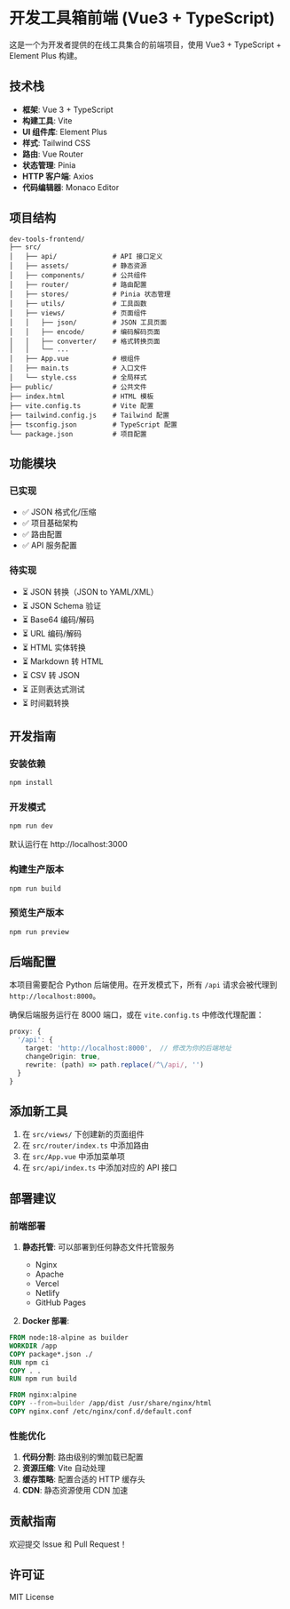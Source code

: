 # 开发工具箱前端 (Vue3 + TypeScript)

这是一个为开发者提供的在线工具集合的前端项目，使用 Vue3 + TypeScript + Element Plus 构建。

## 技术栈

- **框架**: Vue 3 + TypeScript
- **构建工具**: Vite
- **UI 组件库**: Element Plus
- **样式**: Tailwind CSS
- **路由**: Vue Router
- **状态管理**: Pinia
- **HTTP 客户端**: Axios
- **代码编辑器**: Monaco Editor

## 项目结构

```
dev-tools-frontend/
├── src/
│   ├── api/              # API 接口定义
│   ├── assets/           # 静态资源
│   ├── components/       # 公共组件
│   ├── router/           # 路由配置
│   ├── stores/           # Pinia 状态管理
│   ├── utils/            # 工具函数
│   ├── views/            # 页面组件
│   │   ├── json/         # JSON 工具页面
│   │   ├── encode/       # 编码解码页面
│   │   ├── converter/    # 格式转换页面
│   │   └── ...
│   ├── App.vue           # 根组件
│   ├── main.ts           # 入口文件
│   └── style.css         # 全局样式
├── public/               # 公共文件
├── index.html            # HTML 模板
├── vite.config.ts        # Vite 配置
├── tailwind.config.js    # Tailwind 配置
├── tsconfig.json         # TypeScript 配置
└── package.json          # 项目配置
```

## 功能模块

### 已实现
- ✅ JSON 格式化/压缩
- ✅ 项目基础架构
- ✅ 路由配置
- ✅ API 服务配置

### 待实现
- ⏳ JSON 转换（JSON to YAML/XML）
- ⏳ JSON Schema 验证
- ⏳ Base64 编码/解码
- ⏳ URL 编码/解码
- ⏳ HTML 实体转换
- ⏳ Markdown 转 HTML
- ⏳ CSV 转 JSON
- ⏳ 正则表达式测试
- ⏳ 时间戳转换

## 开发指南

### 安装依赖

```bash
npm install
```

### 开发模式

```bash
npm run dev
```

默认运行在 http://localhost:3000

### 构建生产版本

```bash
npm run build
```

### 预览生产版本

```bash
npm run preview
```

## 后端配置

本项目需要配合 Python 后端使用。在开发模式下，所有 `/api` 请求会被代理到 `http://localhost:8000`。

确保后端服务运行在 8000 端口，或在 `vite.config.ts` 中修改代理配置：

```typescript
proxy: {
  '/api': {
    target: 'http://localhost:8000',  // 修改为你的后端地址
    changeOrigin: true,
    rewrite: (path) => path.replace(/^\/api/, '')
  }
}
```

## 添加新工具

1. 在 `src/views/` 下创建新的页面组件
2. 在 `src/router/index.ts` 中添加路由
3. 在 `src/App.vue` 中添加菜单项
4. 在 `src/api/index.ts` 中添加对应的 API 接口

## 部署建议

### 前端部署

1. **静态托管**: 可以部署到任何静态文件托管服务
   - Nginx
   - Apache
   - Vercel
   - Netlify
   - GitHub Pages

2. **Docker 部署**:
```dockerfile
FROM node:18-alpine as builder
WORKDIR /app
COPY package*.json ./
RUN npm ci
COPY . .
RUN npm run build

FROM nginx:alpine
COPY --from=builder /app/dist /usr/share/nginx/html
COPY nginx.conf /etc/nginx/conf.d/default.conf
```

### 性能优化

1. **代码分割**: 路由级别的懒加载已配置
2. **资源压缩**: Vite 自动处理
3. **缓存策略**: 配置合适的 HTTP 缓存头
4. **CDN**: 静态资源使用 CDN 加速

## 贡献指南

欢迎提交 Issue 和 Pull Request！

## 许可证

MIT License